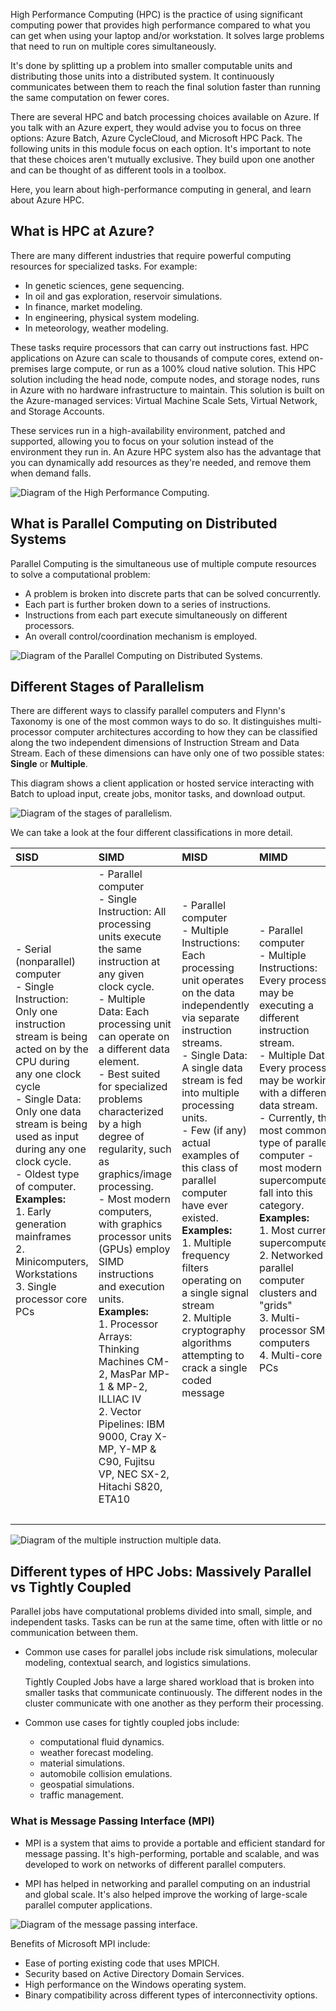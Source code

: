 High Performance Computing (HPC) is the practice of using significant computing power that provides high performance compared to what you can get when using your laptop and/or workstation. It solves large problems that need to run on multiple cores simultaneously.

It's done by splitting up a problem into smaller computable units and distributing those units into a distributed system. It continuously communicates between them to reach the final solution faster than running the same computation on fewer cores.

There are several HPC and batch processing choices available on Azure. If you talk with an Azure expert, they would advise you to focus on three options: Azure Batch, Azure CycleCloud, and Microsoft HPC Pack. The following units in this module focus on each option. It's important to note that these choices aren't mutually exclusive. They build upon one another and can be thought of as different tools in a toolbox.

Here, you learn about high-performance computing in general, and learn about Azure HPC.

## What is HPC at Azure?

There are many different industries that require powerful computing resources for specialized tasks. For example:

- In genetic sciences, gene sequencing.
- In oil and gas exploration, reservoir simulations.
- In finance, market modeling.
- In engineering, physical system modeling.
- In meteorology, weather modeling.

These tasks require processors that can carry out instructions fast. HPC applications on Azure can scale to thousands of compute cores, extend on-premises large compute, or run as a 100% cloud native solution. This HPC solution including the head node, compute nodes, and storage nodes, runs in Azure with no hardware infrastructure to maintain. This solution is built on the Azure-managed services: Virtual Machine Scale Sets, Virtual Network, and Storage Accounts.

These services run in a high-availability environment, patched and supported, allowing you to focus on your solution instead of the environment they run in. An Azure HPC system also has the advantage that you can dynamically add resources as they're needed, and remove them when demand falls.

![Diagram of the High Performance Computing.](../media/1-high-performance-computing.png)

## What is Parallel Computing on Distributed Systems

Parallel Computing is the simultaneous use of multiple compute resources to solve a computational problem:

- A problem is broken into discrete parts that can be solved concurrently.
- Each part is further broken down to a series of instructions.
- Instructions from each part execute simultaneously on different processors.
- An overall control/coordination mechanism is employed.

![Diagram of the Parallel Computing on Distributed Systems.](../media/2-parallel-computing-on-distributed-systems.png)

## Different Stages of Parallelism

There are different ways to classify parallel computers and Flynn's Taxonomy is one of the most common ways to do so. It
distinguishes multi-processor computer architectures according to how they can be classified along the two independent
dimensions of Instruction Stream and Data Stream. Each of these dimensions can have only one of two possible states:
**Single** or **Multiple**.

This diagram shows a client application or hosted service interacting with Batch to upload input, create jobs, monitor
tasks, and download output.

![Diagram of the stages of parallelism.](../media/3-stages-of-parallelism.png)

We can take a look at the four different classifications in more detail.

|  **SISD**    |  **SIMD**   |**MISD**  | **MIMD** |
| :------------------- | :-------------------  | :------------------- | :------------------- |
| - Serial (nonparallel) computer <br> - Single Instruction: Only one instruction stream is being acted on by the CPU during any one clock cycle <br> - Single Data: Only one data stream is being used as input during any one clock cycle. <br> - Oldest type of computer.<br> **Examples:** <br>1. Early generation mainframes <br> 2. Minicomputers, Workstations<br>  3. Single processor core PCs <br><br><br><br><br><br><br><br><br><br><br>| - Parallel computer <br> - Single Instruction: All processing units execute the same instruction at any given clock cycle. <br> - Multiple Data: Each processing unit can operate on a different data element. <br> - Best suited for specialized problems characterized by a high degree of regularity, such as graphics/image processing. <br> - Most modern computers, with graphics processor units (GPUs) employ SIMD instructions and execution units. <br> **Examples:** <br>1. Processor Arrays: Thinking Machines CM-2, MasPar MP-1 & MP-2, ILLIAC IV<br> 2. Vector Pipelines: IBM 9000, Cray X-MP, Y-MP & C90, Fujitsu VP, NEC SX-2, Hitachi S820, ETA10<br><br>| - Parallel computer <br> - Multiple Instructions: Each processing unit operates on the data independently via separate instruction streams. <br> - Single Data: A single data stream is fed into multiple processing units. <br> - Few (if any) actual examples of this class of parallel computer have ever existed. <br> **Examples:** <br>1. Multiple frequency filters operating on a single signal stream <br> 2. Multiple cryptography algorithms attempting to crack a single coded message <br><br><br><br><br><br><br><br>   | - Parallel computer <br> - Multiple Instructions: Every processor may be executing a different instruction stream. <br> - Multiple Data: Every processor may be working with a different data stream. <br> - Currently, the most common type of parallel computer - most modern supercomputers fall into this category. <br>**Examples:** <br>1. Most current supercomputers<br>2. Networked parallel computer clusters and "grids"<br>3. Multi-processor SMP computers<br>4. Multi-core PCs<br><br><br><br><br><br><br><br> |
|  |  |  |  |

![Diagram of the multiple instruction multiple data.](../media/4-multiple-instruction-multiple-data.png)

## Different types of HPC Jobs: Massively Parallel vs Tightly Coupled

Parallel jobs have computational problems divided into small, simple, and independent tasks. Tasks can be run at the same
time, often with little or no communication between them.

- Common use cases for parallel jobs include risk simulations, molecular modeling, contextual search, and logistics
  simulations.

  Tightly Coupled Jobs have a large shared workload that is broken into smaller tasks that communicate continuously. The
  different nodes in the cluster communicate with one another as they perform their processing.

- Common use cases for tightly coupled jobs include:
  - computational fluid dynamics.
  - weather forecast modeling.
  - material simulations.
  - automobile collision emulations.
  - geospatial simulations.
  - traffic management.

### What is Message Passing Interface (MPI)

- MPI is a system that aims to provide a portable and efficient standard for message passing. It's high-performing, portable and scalable, and was developed to work on networks of different parallel computers.

- MPI has helped in networking and parallel computing on an industrial and global scale. It's also helped improve the working of large-scale parallel computer applications.

![Diagram of the message passing interface.](../media/5-message-passing-interface.png)

Benefits of Microsoft MPI include:

- Ease of porting existing code that uses MPICH.
- Security based on Active Directory Domain Services.
- High performance on the Windows operating system.
- Binary compatibility across different types of interconnectivity options.
